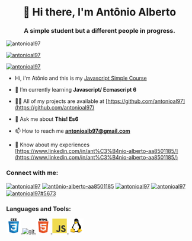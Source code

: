 <h1 align="center">👋 Hi there, I'm Antônio Alberto</h1>
<h3 align="center">A simple student but a different people in progress.</h3>

<p align="left"> <img src="https://komarev.com/ghpvc/?username=antonioal97&label=Profile%20views&color=0e75b6&style=flat" alt="antonioal97" /> </p>

<p align="left"> <a href="https://github.com/ryo-ma/github-profile-trophy"><img src="https://github-profile-trophy.vercel.app/?username=antonioal97" alt="antonioal97" /></a> </p>

<p align="left"> <a href="https://twitter.com/antonioal97" target="blank"><img src="https://img.shields.io/twitter/follow/antonioal97?logo=twitter&style=for-the-badge" alt="antonioal97" /></a> </p>

- Hi, i'm Atônio and this is my [Javascript Simple Course](https://www.cursoemvideo.com/course/javascript/)

- 🌱 I’m currently learning **Javascript/ Ecmascript 6**

- 👨‍💻 All of my projects are available at [https://github.com/antonioal97](https://github.com/antonioal97)

- 💬 Ask me about **This! Es6**

- 📫 How to reach me **antonioalb97@gmail.com**

- 📄 Know about my experiences [https://www.linkedin.com/in/ant%C3%B4nio-alberto-aa8501185/](https://www.linkedin.com/in/ant%C3%B4nio-alberto-aa8501185/)

<h3 align="left">Connect with me:</h3>
<p align="left">
<a href="https://twitter.com/antonioal97" target="blank"><img align="center" src="https://cdn.jsdelivr.net/npm/simple-icons@3.0.1/icons/twitter.svg" alt="antonioal97" height="30" width="40" /></a>
<a href="https://linkedin.com/in/antônio-alberto-aa8501185" target="blank"><img align="center" src="https://cdn.jsdelivr.net/npm/simple-icons@3.0.1/icons/linkedin.svg" alt="antônio-alberto-aa8501185" height="30" width="40" /></a>
<a href="https://fb.com/antonioal97" target="blank"><img align="center" src="https://cdn.jsdelivr.net/npm/simple-icons@3.0.1/icons/facebook.svg" alt="antonioal97" height="30" width="40" /></a>
<a href="https://instagram.com/antonioal97" target="blank"><img align="center" src="https://cdn.jsdelivr.net/npm/simple-icons@3.0.1/icons/instagram.svg" alt="antonioal97" height="30" width="40" /></a>
<a href="https://discord.gg/antonioal97#5673" target="blank"><img align="center" src="https://cdn.jsdelivr.net/npm/simple-icons@3.0.1/icons/discord.svg" alt="antonioal97#5673" height="30" width="40" /></a>
</p>

<h3 align="left">Languages and Tools:</h3>
<p align="left"> <a href="https://www.w3schools.com/css/" target="_blank"> <img src="https://raw.githubusercontent.com/devicons/devicon/master/icons/css3/css3-original-wordmark.svg" alt="css3" width="40" height="40"/> </a> <a href="https://git-scm.com/" target="_blank"> <img src="https://www.vectorlogo.zone/logos/git-scm/git-scm-icon.svg" alt="git" width="40" height="40"/> </a> <a href="https://www.w3.org/html/" target="_blank"> <img src="https://raw.githubusercontent.com/devicons/devicon/master/icons/html5/html5-original-wordmark.svg" alt="html5" width="40" height="40"/> </a> <a href="https://developer.mozilla.org/en-US/docs/Web/JavaScript" target="_blank"> <img src="https://raw.githubusercontent.com/devicons/devicon/master/icons/javascript/javascript-original.svg" alt="javascript" width="40" height="40"/> </a> <a href="https://www.linux.org/" target="_blank"> <img src="https://raw.githubusercontent.com/devicons/devicon/master/icons/linux/linux-original.svg" alt="linux" width="40" height="40"/> </a> </p>
